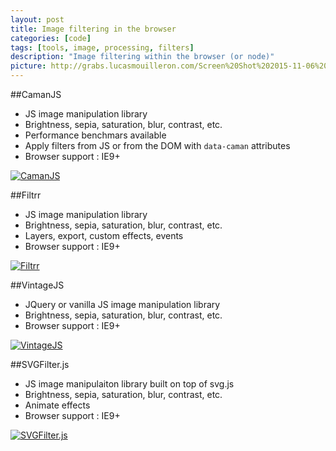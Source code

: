 ```yaml
---
layout: post
title: Image filtering in the browser
categories: [code]
tags: [tools, image, processing, filters]
description: "Image filtering within the browser (or node)"
picture: http://grabs.lucasmouilleron.com/Screen%20Shot%202015-11-06%20at%2018.41.56.png
---
```


##CamanJS
- JS image manipulation library 
- Brightness, sepia, saturation, blur, contrast, etc.
- Performance benchmars available
- Apply filters from JS or from the DOM with ```data-caman``` attributes
- Browser support : IE9+

[![CamanJS](http://grabs.lucasmouilleron.com/Screen%20Shot%202015-11-06%20at%2018.39.10.png)](http://camanjs.com/examples)

##Filtrr
- JS image manipulation library 
- Brightness, sepia, saturation, blur, contrast, etc.
- Layers, export, custom effects, events
- Browser support : IE9+

[![Filtrr](http://grabs.lucasmouilleron.com/Screen%20Shot%202015-11-06%20at%2018.40.04.png)](http://alexmic.net/filtrr)

##VintageJS
- JQuery or vanilla JS image manipulation library
- Brightness, sepia, saturation, blur, contrast, etc.
- Browser support : IE9+

[![VintageJS](http://grabs.lucasmouilleron.com/Screen%20Shot%202015-11-06%20at%2018.40.32.png)](http://rendro.github.io/vintageJS)

##SVGFilter.js
- JS image manipulaiton library built on top of svg.js
- Brightness, sepia, saturation, blur, contrast, etc.
- Animate effects
- Browser support : IE9+

[![SVGFilter.js](http://grabs.lucasmouilleron.com/Screen%20Shot%202015-11-06%20at%2018.41.06.png)](https://github.com/wout/svg.filter.js)